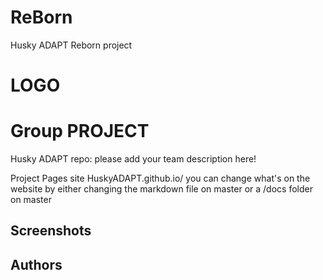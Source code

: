 # ReBorn
Husky ADAPT Reborn project


# LOGO

# Group PROJECT 
Husky ADAPT repo: please add your team description here!

Project Pages site HuskyADAPT.github.io/<GroupName>	
you can change what's on the website by either changing the markdown file on master or a /docs folder on master


## Screenshots

## Authors
